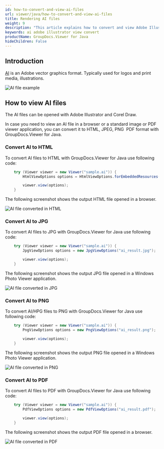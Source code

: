 ```yaml
---
id: how-to-convert-and-view-ai-files
url: viewer/java/how-to-convert-and-view-ai-files
title: Rendering AI files
weight: 9
description: "This article explains how to convert and view Adobe Illustrator (AI) files with GroupDocs.Viewer within your Java applications."
keywords: ai adobe illustrator view convert
productName: GroupDocs.Viewer for Java
hideChildren: False
---
```

## Introduction

[AI](https://docs.fileformat.com/image/ai/) is an Adobe vector graphics format. Typically used for logos and print media, illustrations.

![AI file example](/viewer/java/images/how-to-convert-and-view-ai-files/ai-file-example.jpg)

## How to view AI files

The AI files can be opened with Adobe Illustrator and Corel Draw.

In case you need to view an AI file in a browser or a standard image or PDF viewer application, you can convert it to HTML, JPEG, PNG  PDF format with GroupDocs.Viewer for Java.

### Convert AI to HTML

To convert AI files to HTML with GroupDocs.Viewer for Java use following code:

```java
    try (Viewer viewer = new Viewer("sample.ai")) {
        HtmlViewOptions options = HtmlViewOptions.forEmbeddedResources("ai_result.html");

        viewer.view(options);
    }
```

The following screenshot shows the output HTML file opened in a browser.

![AI file converted in HTML](/viewer/java/images/how-to-convert-and-view-ai-files/ai-file-in-html.jpg)

### Convert AI to JPG

To convert AI files to JPG with GroupDocs.Viewer for Java use following code:

```java
    try (Viewer viewer = new Viewer("sample.ai")) {
        JpgViewOptions options = new JpgViewOptions("ai_result.jpg");

        viewer.view(options);
    }
```

The following screenshot shows the output JPG file opened in a Windows Photo Viewer application.

![AI file converted in JPG](/viewer/java/images/how-to-convert-and-view-ai-files/ai-file-in-jpg.jpg)

### Convert AI to PNG

To convert AI/HPG files to PNG with GroupDocs.Viewer for Java use following code:

```java
    try (Viewer viewer = new Viewer("sample.ai")) {
        PngViewOptions options = new PngViewOptions("ai_result.png");

        viewer.view(options);
    }
```

The following screenshot shows the output PNG file opened in a Windows Photo Viewer application.

![AI file converted in PNG](/viewer/java/images/how-to-convert-and-view-ai-files/ai-file-in-png.jpg)

### Convert AI to PDF

To convert AI files to PDF with GroupDocs.Viewer for Java use following code:

```java
    try (Viewer viewer = new Viewer("sample.ai")) {
        PdfViewOptions options = new PdfViewOptions("ai_result.pdf");

        viewer.view(options);
    }
```

The following screenshot shows the output PDF file opened in a browser.

![AI file converted in PDF](/viewer/java/images/how-to-convert-and-view-ai-files/ai-file-in-pdf.jpg)
